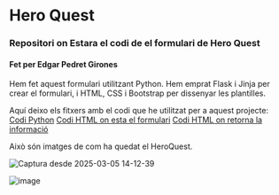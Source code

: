 # Hero Quest
### Repositori on Estara el codi de el formulari de Hero Quest
#### Fet per Edgar Pedret Girones
Hem fet aquest formulari utilitzant Python. Hem emprat Flask i Jinja per crear el formulari, i HTML, CSS i Bootstrap per dissenyar les plantilles.  

Aquí deixo els fitxers amb el codi que he utilitzat per a aquest projecte:  
[Codi Python](formulari_hero.py)
[Codi HTML on esta el formulari](formulari1.html)
[Codi HTML on retorna la informació](retorno_hero.html)

Això són imatges de com ha quedat el HeroQuest.

![Captura desde 2025-03-05 14-12-39](https://github.com/user-attachments/assets/c94064b4-2949-469e-9694-2b37fddd6f8d)

![image](https://github.com/user-attachments/assets/9f238a1b-b446-40f8-b5d1-41374ce9bb33)
